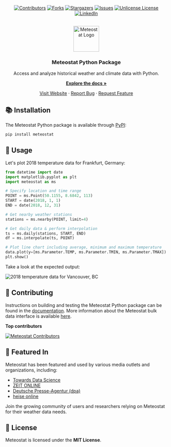 <!-- PROJECT SHIELDS -->
<div align="center">
  
  [![Contributors][contributors-shield]][contributors-url]
  [![Forks][forks-shield]][forks-url]
  [![Stargazers][stars-shield]][stars-url]
  [![Issues][issues-shield]][issues-url]
  [![Unlicense License][license-shield]][license-url]
  [![LinkedIn][linkedin-shield]][linkedin-url]
  
</div>


<!-- PROJECT LOGO -->
<br />
<div align="center">
  <a href="https://github.com/meteostat/meteostat-python">
    <img src="https://media.meteostat.net/icon.svg" alt="Meteostat Logo" width="80" height="80">
  </a>

  <h3 align="center">Meteostat Python Package</h3>

  <p align="center">
    Access and analyze historical weather and climate data with Python.
    <p>
      <a href="https://dev.meteostat.net"><strong>Explore the docs »</strong></a>
    </p>
    <p>
      <a href="https://meteostat.net">Visit Website</a>
      &middot;
      <a href="https://github.com/othneildrew/Best-README-Template/issues/new?labels=bug&template=bug-report---.md">Report Bug</a>
      &middot;
      <a href="https://github.com/othneildrew/Best-README-Template/issues/new?labels=enhancement&template=feature-request---.md">Request Feature</a>
    </p>
  </p>
</div>

## 📚 Installation

The Meteostat Python package is available through [PyPI](https://pypi.org/project/meteostat/):

```sh
pip install meteostat
```

## 🚀 Usage

Let's plot 2018 temperature data for Frankfurt, Germany:

```python
from datetime import date
import matplotlib.pyplot as plt
import meteostat as ms

# Specify location and time range
POINT = ms.Point(50.1155, 8.6842, 113)
START = date(2018, 1, 1)
END = date(2018, 12, 31)

# Get nearby weather stations
stations = ms.nearby(POINT, limit=4)

# Get daily data & perform interpolation
ts = ms.daily(stations, START, END)
df = ms.interpolate(ts, POINT)

# Plot line chart including average, minimum and maximum temperature
data.plot(y=[ms.Parameter.TEMP, ms.Parameter.TMIN, ms.Parameter.TMAX])
plt.show()
```

Take a look at the expected output:

![2018 temperature data for Vancouver, BC][product-screenshot]

## 🤝 Contributing

Instructions on building and testing the Meteostat Python package can be found in the [documentation](https://dev.meteostat.net/python/contributing.html). More information about the Meteostat bulk data interface is available [here](https://dev.meteostat.net/bulk/).

**Top contributors**

<a href="https://github.com/meteostat/meteostat-python/graphs/contributors">
  <img src="https://contrib.rocks/image?repo=meteostat/meteostat-python" alt="Meteostat Contributors" />
</a>

## 🌟 Featured In

<!--
<div align="center">
  <img src="..." alt="" width="" height="">
</div>
-->

Meteostat has been featured and used by various media outlets and organizations, including:

- [Towards Data Science](https://towardsdatascience.com/get-temperature-data-by-location-with-python-52ed872dd621/)
- [ZEIT ONLINE](https://www.zeit.de/digital/internet/2022-03/desinformation-russland-ukraine-fotos-fake-news-falschinformation-echtheit)
- [Deutsche Presse-Agentur (dpa)](https://dpa-factchecking.com/germany/230103-99-92282/)
- [heise online](https://www.heise.de/news/Open-Source-Projekt-zu-Klimadaten-Meteostat-Python-Library-1-0-erschienen-4985015.html)

Join the growing community of users and researchers relying on Meteostat for their weather data needs.

## 📄 License

Meteostat is licensed under the **MIT License**.


<!-- MARKDOWN LINKS & IMAGES -->
<!-- https://www.markdownguide.org/basic-syntax/#reference-style-links -->
[contributors-shield]: https://img.shields.io/github/contributors/meteostat/meteostat-python.svg?style=for-the-badge
[contributors-url]: https://github.com/meteostat/meteostat-python/graphs/contributors
[forks-shield]: https://img.shields.io/github/forks/meteostat/meteostat-python.svg?style=for-the-badge
[forks-url]: https://github.com/meteostat/meteostat-python/network/members
[stars-shield]: https://img.shields.io/github/stars/meteostat/meteostat-python.svg?style=for-the-badge
[stars-url]: https://github.com/meteostat/meteostat-python/stargazers
[issues-shield]: https://img.shields.io/github/issues/meteostat/meteostat-python.svg?style=for-the-badge
[issues-url]: https://github.com/meteostat/meteostat-python/issues
[license-shield]: https://img.shields.io/github/license/meteostat/meteostat-python.svg?style=for-the-badge
[license-url]: https://github.com/meteostat/meteostat-python/blob/master/LICENSE.txt
[linkedin-shield]: https://img.shields.io/badge/-LinkedIn-black.svg?style=for-the-badge&logo=linkedin&colorB=555
[linkedin-url]: https://www.linkedin.com/company/meteostat
[product-screenshot]: https://dev.meteostat.net/assets/img/py-example-chart.046f8b8e.png
